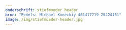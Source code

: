 ```yaml
---
onderschrift: stiefmoeder header
bron: "Pexels: Michael Koneckiy 461417719-20224151"
image: /img/stiefmoeder-header.jpg
---
```

